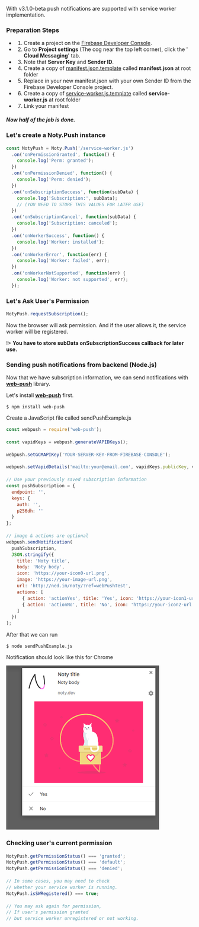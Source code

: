 With v3.1.0-beta push notifications are supported with service worker implementation.

### Preparation Steps

- 1. Create a project on the [Firebase Developer Console](https://console.firebase.google.com/).
- 2. Go to **Project settings** (The cog near the top left corner), click the ' **Cloud Messaging**' tab.
- 3. Note that **Server Key** and **Sender ID**.
- 4. Create a copy of [manifest.json.template](https://github.com/needim/noty/blob/master/manifest.json.template) called **manifest.json** at root folder
- 5. Replace <your-sender-id> in your new manifest.json with your own Sender ID from the Firebase Developer Console project.
- 6. Create a copy of [service-worker.js.template](https://github.com/needim/noty/blob/master/service-worker.js.template) called **service-worker.js** at root folder
- 7. Link your manifest <link rel="manifest" href="../manifest.json">

##### Now half of the job is done.

### Let's create a Noty.Push instance

```javascript
const NotyPush = Noty.Push('/service-worker.js')
  .on('onPermissionGranted', function() {
    console.log('Perm: granted');
  })
  .on('onPermissionDenied', function() {
    console.log('Perm: denied');
  })
  .on('onSubscriptionSuccess', function(subData) {
    console.log('Subscription:', subData);
    // (YOU NEED TO STORE THIS VALUES FOR LATER USE)
  })
  .on('onSubscriptionCancel', function(subData) {
    console.log('Subscription: canceled');
  })
  .on('onWorkerSuccess', function() {
    console.log('Worker: installed');
  })
  .on('onWorkerError', function(err) {
    console.log('Worker: failed', err);
  })
  .on('onWorkerNotSupported', function(err) {
    console.log('Worker: not supported', err);
  });
```

### Let's Ask User's Permission

```javascript
NotyPush.requestSubscription();
```

Now the browser will ask permission. And if the user allows it, the service worker will be registered.

!> **You have to store subData onSubscriptionSuccess callback for later use.**

### Sending push notifications from backend (Node.js)

Now that we have subscription information, we can send notifications with [**web-push**](https://github.com/web-push-libs/web-push) library.

Let's install [**web-push**](https://github.com/web-push-libs/web-push) first.

```
$ npm install web-push
```

Create a JavaScript file called sendPushExample.js

```javascript
const webpush = require('web-push');

const vapidKeys = webpush.generateVAPIDKeys();

webpush.setGCMAPIKey('YOUR-SERVER-KEY-FROM-FIREBASE-CONSOLE');

webpush.setVapidDetails('mailto:your@email.com', vapidKeys.publicKey, vapidKeys.privateKey);

// Use your previously saved subscription information
const pushSubscription = {
  endpoint: '',
  keys: {
    auth: '',
    p256dh: ''
  }
};

// image & actions are optional
webpush.sendNotification(
  pushSubscription,
  JSON.stringify({
    title: 'Noty title',
    body: 'Noty body',
    icon: 'https://your-icon0-url.png',
    image: 'https://your-image-url.png',
    url: 'http://ned.im/noty/?ref=webPushTest',
    actions: [
      { action: 'actionYes', title: 'Yes', icon: 'https://your-icon1-url.png' },
      { action: 'actionNo', title: 'No', icon: 'https://your-icon2-url.png' }
    ]
  })
);
```

After that we can run

```
$ node sendPushExample.js
```

Notification should look like this for Chrome

![notification example for chrome](_media/notification-example-chrome.png)

### Checking user's current permission

```javascript
NotyPush.getPermissionStatus() === 'granted';
NotyPush.getPermissionStatus() === 'default';
NotyPush.getPermissionStatus() === 'denied';

// In some cases, you may need to check
// whether your service worker is running.
NotyPush.isSWRegistered() === true;

// You may ask again for permission,
// If user's permission granted
// but service worker unregistered or not working.
```
